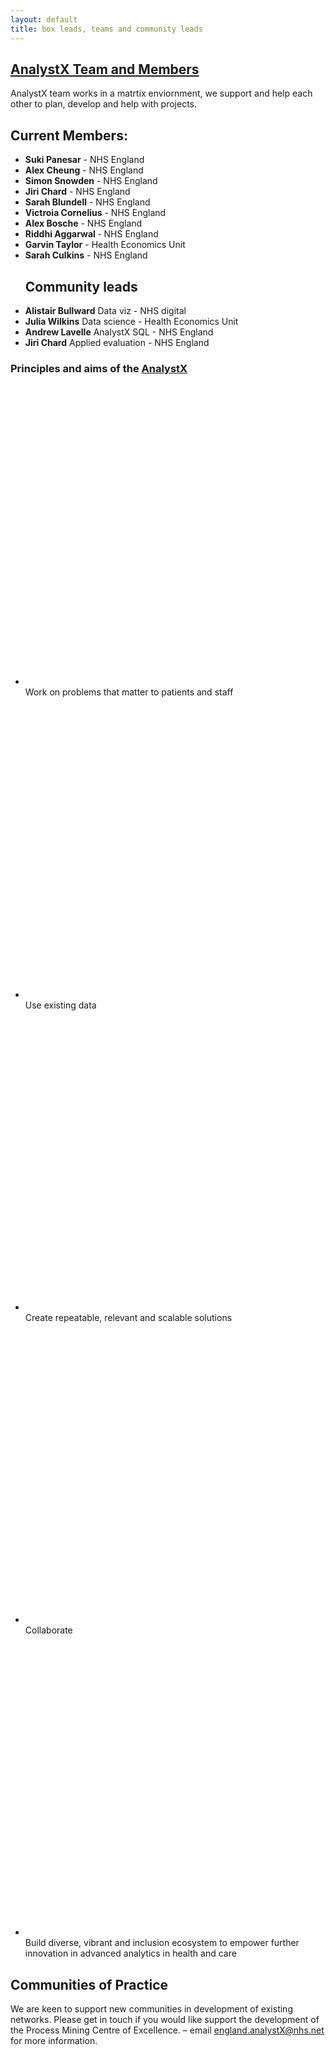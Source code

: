 ```yaml
--- 
layout: default
title: box leads, teams and community leads
---
```


<h2><a href="https://future.nhs.uk/DataAnalytics/">AnalystX Team and Members</a></h2>
<p>
 AnalystX team works in a matrtix enviornment, we support and help each other to plan, develop and help with projects.
</p>
<h2>Current Members:</h2>
<ul>
  <li><b>Suki Panesar</b> - NHS England</li>
  <li><b>Alex Cheung</b> - NHS England</li>
  <li><b>Simon Snowden</b> - NHS England</li>
  <li><b>Jiri Chard</b> - NHS England</li>
  <li><b>Sarah Blundell</b> - NHS England</li>
  <li><b>Victroia Cornelius</b> - NHS England</li>
  <li><b>Alex Bosche</b> - NHS England</li>
  <li><b>Riddhi Aggarwal </b> - NHS England</li>
  <li><b>Garvin Taylor</b> - Health Economics Unit</li>
  <li><b>Sarah Culkins</b> - NHS England</li>
 </ul>
 <ul>
 <h2>Community leads</h2>
   <li><b>Alistair Bullward</b> Data viz - NHS digital </li>
   <li><b>Julia Wilkins</b> Data science - Health Economics Unit </li>
   <li><b>Andrew Lavelle</b> AnalystX SQL - NHS England </li>
   <li><b>Jiri Chard</b> Applied evaluation - NHS England </li>
</ul>

<div class="nhsuk-do-dont-list">
  <h3 class="nhsuk-do-dont-list__label">Principles and aims of the <a href="https://future.nhs.uk/DataAnalytics/view?objectId=34562160">AnalystX</a></h3>
  <ul class="nhsuk-list nhsuk-list--tick">
      <li>
          <svg class="nhsuk-icon nhsuk-icon__tick" xmlns="http://www.w3.org/2000/svg" viewBox="0 0 24 24" fill="none" aria-hidden="true">
<path stroke-width="4" stroke-linecap="round" d="M18.4 7.8l-8.5 8.4L5.6 12"></path>
</svg> Work on problems that matter to patients and staff
      </li>
      <li>
          <svg class="nhsuk-icon nhsuk-icon__tick" xmlns="http://www.w3.org/2000/svg" viewBox="0 0 24 24" fill="none" aria-hidden="true">
<path stroke-width="4" stroke-linecap="round" d="M18.4 7.8l-8.5 8.4L5.6 12"></path>
</svg> Use existing data
      </li>
      <li>
          <svg class="nhsuk-icon nhsuk-icon__tick" xmlns="http://www.w3.org/2000/svg" viewBox="0 0 24 24" fill="none" aria-hidden="true">
<path stroke-width="4" stroke-linecap="round" d="M18.4 7.8l-8.5 8.4L5.6 12"></path>
</svg> Create repeatable, relevant and scalable solutions
      </li>
      <li>
          <svg class="nhsuk-icon nhsuk-icon__tick" xmlns="http://www.w3.org/2000/svg" viewBox="0 0 24 24" fill="none" aria-hidden="true">
<path stroke-width="4" stroke-linecap="round" d="M18.4 7.8l-8.5 8.4L5.6 12"></path>
</svg> Collaborate
      </li>
      <li>
          <svg class="nhsuk-icon nhsuk-icon__tick" xmlns="http://www.w3.org/2000/svg" viewBox="0 0 24 24" fill="none" aria-hidden="true">
<path stroke-width="4" stroke-linecap="round" d="M18.4 7.8l-8.5 8.4L5.6 12"></path>
</svg> Build diverse, vibrant and inclusion ecosystem to empower further innovation in advanced analytics in health and care
      </li>
  </ul>
</div>

<h2>Communities of Practice</h2>

We are keen to support new communities in development of existing networks. Please get in touch if you would like support the development of the Process Mining Centre of Excellence.
– email [england.analystX@nhs.net](mailto:england.analystx@nhs.net) for more information.



